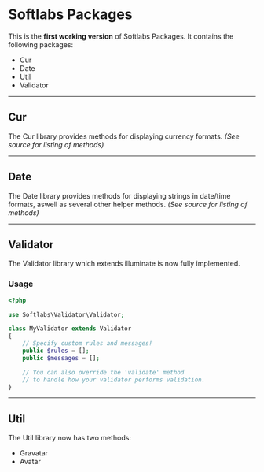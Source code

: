 Softlabs Packages
================

This is the **first working version** of Softlabs Packages. It contains the following packages:

- Cur
- Date
- Util
- Validator

-----

## Cur
The Cur library provides methods for displaying currency formats. *(See source for listing of methods)*

-----

## Date
The Date library provides methods for displaying strings in date/time formats, aswell as several other helper methods. *(See source for listing of methods)*

-----

## Validator
The Validator library which extends illuminate is now fully implemented. 

### Usage
```php
<?php

use Softlabs\Validator\Validator;

class MyValidator extends Validator
{
	// Specify custom rules and messages!
	public $rules = [];
	public $messages = [];

	// You can also override the 'validate' method
	// to handle how your validator performs validation.
}

```

-----
## Util
The Util library now has two methods:
 - Gravatar
 - Avatar
